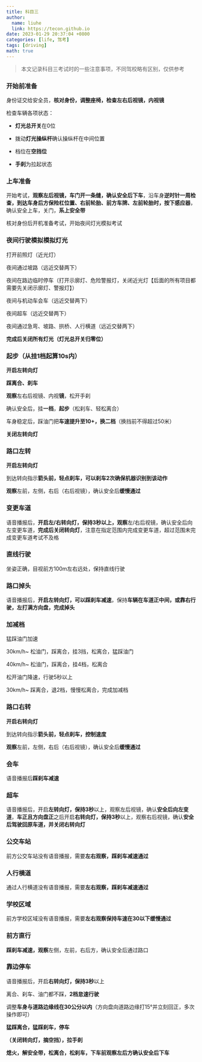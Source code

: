 ```yaml
---
title: 科目三
author: 
  name: liuhe
  link: https://tecon.github.io
date: 2023-01-29 20:37:04 +0800
categories: [life, 驾考]
tags: [driving]
math: true
---
```


> 本文记录科目三考试时的一些注意事项，不同驾校略有区别，仅供参考

### 开始前准备

身份证交给安全员，**核对身份，调整座椅，检查左右后视镜，内视镜**

检查车辆各项状态：

- **灯光总开关**在0位

- 拨动**灯光操纵杆**确认操纵杆在中间位置

- 档位在**空挡位**

- **手刹**为拉起状态



### 上车准备

开始考试，**观察左后视镜，车门开一条缝，确认安全后下车**，沿车身**逆时针一周检查，到达车身后方保险杠位置、右前轮胎、前方车牌、左前轮胎时，按下感应器**，确认安全上车，关门，**系上安全带**

核对身份后开机准备考试，开始夜间灯光模拟考试



### 夜间行驶模拟模拟灯光

打开前照灯（近光灯）

夜间通过坡路（远近交替两下）

夜间在路边临时停车（打开示廓灯、危险警报灯，关闭近光灯【后面的所有项目都需要先关闭示廓灯、警报灯】）

夜间与机动车会车（远近交替两下）

夜间超车（远近交替两下）

夜间通过急弯、坡路、拱桥、人行横道（远近交替两下）

**完成后关闭所有灯光（灯光总开关归零位）**





### 起步（从挂1档起算10s内）

**开启左转向灯**

**踩离合、刹车**

**观察**左右后视镜、内视**镜**，松开手刹

确认安全后，挂**一档**，**起步**（松刹车、轻松离合）

车身稳定后，踩油门把**车速提升至10+，换二档**（换挡前不得超过50米）

**关闭左转向灯**



### 路口左转

**开启左转向灯**

到达转向指示**箭头前，轻点刹车，可以刹车2次确保机器识别到该动作**

**观察**左前，左侧，右后（右后视镜），确认安全后**缓慢通过**



### 变更车道

语音播报后，**开启左/右转向灯，保持3秒以上，观察**左/右后视镜，确认安全后向左变更车道，**完成后关闭转向灯**，注意在指定范围内完成变更车道，超过范围未完成变更车道考试不及格



### 直线行驶

坐姿正确，目视前方100m左右远处，保持直线行驶



### 路口掉头

语音播报后，**开启左转向灯，可以踩刹车减速**，保持**车辆在车道正中间，或靠右行驶，左打满方向盘，完成掉头**



### 加减档

猛踩油门加速

30km/h~  松油门，踩离合，挂3挡，松离合，猛踩油门

40km/h~  松油门，踩离合，挂4档，松离合

松开油门降速，行驶5秒以上

30km/h~  踩离合，退2档，慢慢松离合，完成加减档



### 路口右转

**开启右转向灯**

到达转向指示**箭头前，轻点刹车，控制速度**

**观察**左前，左侧，右后（右后视镜），确认安全后**缓慢通过**



### 会车

语音播报后**踩刹车减速**



### 超车

语音播报后，开启**左转向灯，保持3秒**以上，观察左后视镜，确认**安全后向左变道**，**车正且方向盘正**之后开启**右转向灯，保持3秒**以上，观察右后视镜，确认**安全后驾驶回原车道，并关闭右转向灯**



### 公交车站

前方公交车站没有语音播报，需要**左右观察，踩刹车减速通过**

### 人行横道

通过人行横道没有语音播报，需要**左右观察，踩刹车减速通过**

### 学校区域

前方学校区域没有语音播报，需要**左右观察保持车速在30以下缓慢通过**

### 前方直行

**踩刹车减速，观察**左侧，左前，右后方，确认安全后通过路口



### 靠边停车

语音播报后，开启**右转向灯，保持3秒**以上

离合、刹车、油门都不踩，**2档怠速行驶**

调整**车身与道路边缘线在30公分以内**（方向盘向道路边缘打15°并立刻回正，多次操作即可）

**猛踩离合，猛踩刹车，停车**

**（关闭转向灯，摘空挡），拉手刹**

**熄火，解安全带，松离合，松刹车，下车前观察左后方确认安全后下车**